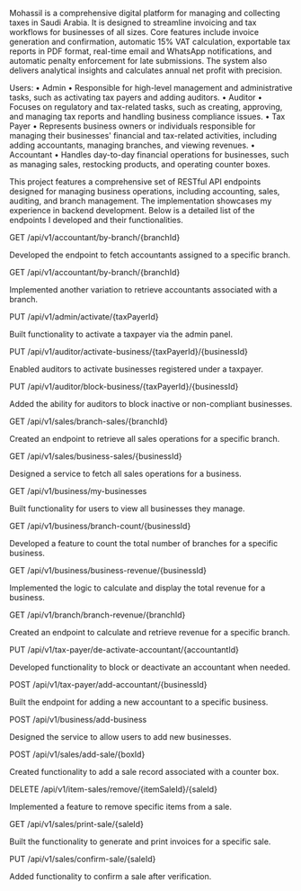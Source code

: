 Mohassil is a comprehensive digital platform for managing and collecting taxes in Saudi Arabia. It is designed to streamline invoicing and tax workflows for businesses of all sizes. Core features include invoice generation and confirmation, automatic 15% VAT calculation, exportable tax reports in PDF format, real-time email and WhatsApp notifications, and automatic penalty enforcement for late submissions. The system also delivers analytical insights and calculates annual net profit with precision.

Users: 
•  Admin
•	Responsible for high-level management and administrative tasks, such as activating tax payers and adding auditors.
•  Auditor
•	Focuses on regulatory and tax-related tasks, such as creating, approving, and managing tax reports and handling business compliance issues.
•  Tax Payer
•	Represents business owners or individuals responsible for managing their businesses' financial and tax-related activities, including adding accountants, managing branches, and viewing revenues.
•  Accountant
•	Handles day-to-day financial operations for businesses, such as managing sales, restocking products, and operating counter boxes.


This project features a comprehensive set of RESTful API endpoints designed for managing business operations,
including accounting, sales, auditing, and branch management. The implementation showcases my experience in backend development.
Below is a detailed list of the endpoints I developed and their functionalities.


GET /api/v1/accountant/by-branch/{branchId}

Developed the endpoint to fetch accountants assigned to a specific branch.

GET /api/v1/accountant/by-branch/{branchId}

Implemented another variation to retrieve accountants associated with a branch.

PUT /api/v1/admin/activate/{taxPayerId}

Built functionality to activate a taxpayer via the admin panel.

PUT /api/v1/auditor/activate-business/{taxPayerId}/{businessId}

Enabled auditors to activate businesses registered under a taxpayer.

PUT /api/v1/auditor/block-business/{taxPayerId}/{businessId}

Added the ability for auditors to block inactive or non-compliant businesses.

GET /api/v1/sales/branch-sales/{branchId}

Created an endpoint to retrieve all sales operations for a specific branch.

GET /api/v1/sales/business-sales/{businessId}

Designed a service to fetch all sales operations for a business.

GET /api/v1/business/my-businesses

Built functionality for users to view all businesses they manage.

GET /api/v1/business/branch-count/{businessId}

Developed a feature to count the total number of branches for a specific business.

GET /api/v1/business/business-revenue/{businessId}

Implemented the logic to calculate and display the total revenue for a business.

GET /api/v1/branch/branch-revenue/{branchId}

Created an endpoint to calculate and retrieve revenue for a specific branch.

PUT /api/v1/tax-payer/de-activate-accountant/{accountantId}

Developed functionality to block or deactivate an accountant when needed.

POST /api/v1/tax-payer/add-accountant/{businessId}

Built the endpoint for adding a new accountant to a specific business.

POST /api/v1/business/add-business

Designed the service to allow users to add new businesses.

POST /api/v1/sales/add-sale/{boxId}

Created functionality to add a sale record associated with a counter box.

DELETE /api/v1/item-sales/remove/{itemSaleId}/{saleId}

Implemented a feature to remove specific items from a sale.

GET /api/v1/sales/print-sale/{saleId}

Built the functionality to generate and print invoices for a specific sale.

PUT /api/v1/sales/confirm-sale/{saleId}

Added functionality to confirm a sale after verification.









